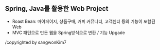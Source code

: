 ## Spring, Java를 활용한 Web Project

- Roast Bean: 마이페이지, 상품구매, 커피 커뮤니티, 고객센터 등의 기능이 포함된 Web
- MVC 패턴으로 만든 웹을 Spring방식으로 변환 / 기능 Upgade

/copyrighted by sangwonKim7

